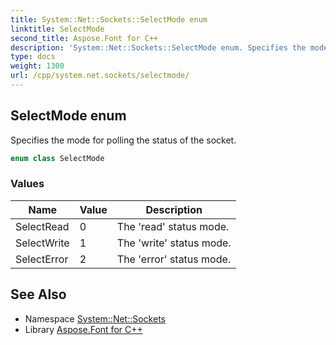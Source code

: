 ```yaml
---
title: System::Net::Sockets::SelectMode enum
linktitle: SelectMode
second_title: Aspose.Font for C++
description: 'System::Net::Sockets::SelectMode enum. Specifies the mode for polling the status of the socket in C++.'
type: docs
weight: 1300
url: /cpp/system.net.sockets/selectmode/
---
```

## SelectMode enum


Specifies the mode for polling the status of the socket.

```cpp
enum class SelectMode
```

### Values

| Name | Value | Description |
| --- | --- | --- |
| SelectRead | 0 | The 'read' status mode. |
| SelectWrite | 1 | The 'write' status mode. |
| SelectError | 2 | The 'error' status mode. |

## See Also

* Namespace [System::Net::Sockets](../)
* Library [Aspose.Font for C++](../../)
